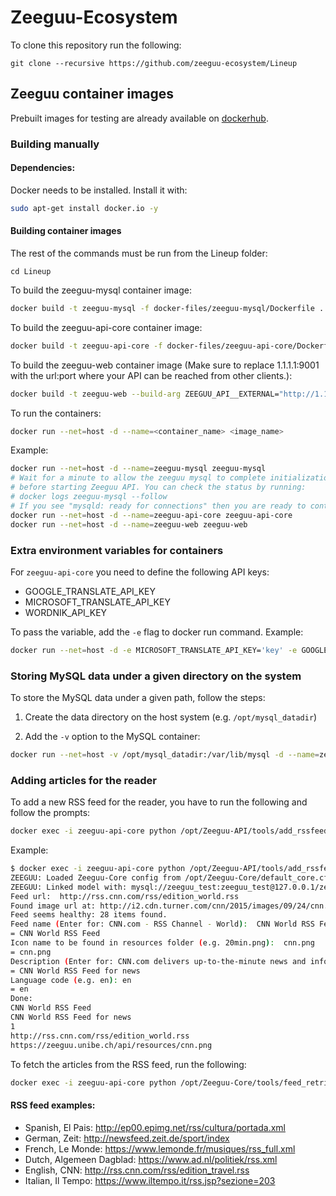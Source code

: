# Zeeguu-Ecosystem

To clone this repository run the following:
```
git clone --recursive https://github.com/zeeguu-ecosystem/Lineup
```

## Zeeguu container images

Prebuilt images for testing are already available on [dockerhub](https://hub.docker.com/u/zeeguu).

### Building manually

#### Dependencies:
Docker needs to be installed. Install it with:
```sh
sudo apt-get install docker.io -y
```

#### Building container images

The rest of the commands must be run from the Lineup folder:
```
cd Lineup
```

To build the zeeguu-mysql container image:
```sh
docker build -t zeeguu-mysql -f docker-files/zeeguu-mysql/Dockerfile .
```

To build the zeeguu-api-core container image:
```sh
docker build -t zeeguu-api-core -f docker-files/zeeguu-api-core/Dockerfile .
```

To build the zeeguu-web container image (Make sure to replace 1.1.1.1:9001 with the url:port where your API can be reached from other clients.):
```sh
docker build -t zeeguu-web --build-arg ZEEGUU_API__EXTERNAL="http://1.1.1.1:9001"  -f docker-files/zeeguu-web/Dockerfile .
```

To run the containers:
```sh
docker run --net=host -d --name=<container_name> <image_name>
```

Example:
```sh
docker run --net=host -d --name=zeeguu-mysql zeeguu-mysql
# Wait for a minute to allow the zeeguu mysql to complete initialization
# before starting Zeeguu API. You can check the status by running:
# docker logs zeeguu-mysql --follow
# If you see "mysqld: ready for connections" then you are ready to continue.
docker run --net=host -d --name=zeeguu-api-core zeeguu-api-core
docker run --net=host -d --name=zeeguu-web zeeguu-web
```

### Extra environment variables for containers

For ``zeeguu-api-core`` you need to define the following API keys:
- GOOGLE_TRANSLATE_API_KEY
- MICROSOFT_TRANSLATE_API_KEY
- WORDNIK_API_KEY

To pass the variable, add the ``-e`` flag to docker run command. Example:
```sh
docker run --net=host -d -e MICROSOFT_TRANSLATE_API_KEY='key' -e GOOGLE_TRANSLATE_API_KEY='key' -e WORDNIK_API_KEY='key'  --name=zeeguu-api-core zeeguu-api-core
```

### Storing MySQL data under a given directory on the system

To store the MySQL data under a given path, follow the steps:

1. Create the data directory on the host system (e.g. ``/opt/mysql_datadir``)

2. Add the ``-v`` option to the MySQL container:
```sh
docker run --net=host -v /opt/mysql_datadir:/var/lib/mysql -d --name=zeeguu-mysql zeeguu-mysql
```

### Adding articles for the reader

To add a new RSS feed for the reader, you have to run the following and follow the prompts:
```sh
docker exec -i zeeguu-api-core python /opt/Zeeguu-API/tools/add_rssfeed.py
```

Example:
```sh
$ docker exec -i zeeguu-api-core python /opt/Zeeguu-API/tools/add_rssfeed.py
ZEEGUU: Loaded Zeeguu-Core config from /opt/Zeeguu-Core/default_core.cfg
ZEEGUU: Linked model with: mysql://zeeguu_test:zeeguu_test@127.0.0.1/zeeguu_test
Feed url:  http://rss.cnn.com/rss/edition_world.rss
Found image url at: http://i2.cdn.turner.com/cnn/2015/images/09/24/cnn.digital.png
Feed seems healthy: 28 items found.
Feed name (Enter for: CNN.com - RSS Channel - World):  CNN World RSS Feed
= CNN World RSS Feed
Icon name to be found in resources folder (e.g. 20min.png):  cnn.png
= cnn.png
Description (Enter for: CNN.com delivers up-to-the-minute news and information on the latest top stories, weather, entertainment, politics and more.): CNN World RSS Feed for news
= CNN World RSS Feed for news
Language code (e.g. en): en
= en
Done:
CNN World RSS Feed
CNN World RSS Feed for news
1
http://rss.cnn.com/rss/edition_world.rss
https://zeeguu.unibe.ch/api/resources/cnn.png
```

To fetch the articles from the RSS feed, run the following:
```sh
docker exec -i zeeguu-api-core python /opt/Zeeguu-Core/tools/feed_retrieval.py
```

#### RSS feed examples: 
* Spanish, El Pais: http://ep00.epimg.net/rss/cultura/portada.xml   
* German, Zeit: http://newsfeed.zeit.de/sport/index   
* French, Le Monde: https://www.lemonde.fr/musiques/rss_full.xml   
* Dutch, Algemeen Dagblad: https://www.ad.nl/politiek/rss.xml   
* English, CNN: http://rss.cnn.com/rss/edition_travel.rss   
* Italian, Il Tempo: https://www.iltempo.it/rss.jsp?sezione=203 